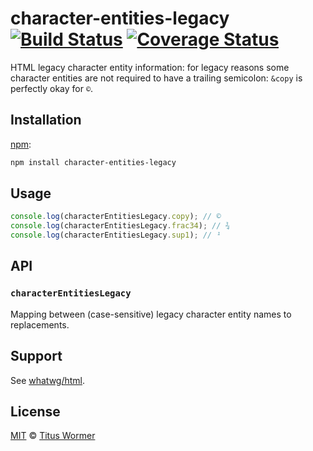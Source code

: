 # character-entities-legacy [![Build Status][travis-badge]][travis] [![Coverage Status][codecov-badge]][codecov]

HTML legacy character entity information: for legacy reasons some
character entities are not required to have a trailing semicolon:
`&copy` is perfectly okay for `©`.

## Installation

[npm][npm-install]:

```bash
npm install character-entities-legacy
```

## Usage

```js
console.log(characterEntitiesLegacy.copy); // ©
console.log(characterEntitiesLegacy.frac34); // ¾
console.log(characterEntitiesLegacy.sup1); // ¹
```

## API

### `characterEntitiesLegacy`

Mapping between (case-sensitive) legacy character entity names to
replacements.

## Support

See [whatwg/html][html].

## License

[MIT][license] © [Titus Wormer][author]

<!-- Definitions -->

[travis-badge]: https://img.shields.io/travis/wooorm/character-entities-legacy.svg

[travis]: https://travis-ci.org/wooorm/character-entities-legacy

[codecov-badge]: https://img.shields.io/codecov/c/github/wooorm/character-entities-legacy.svg

[codecov]: https://codecov.io/github/wooorm/character-entities-legacy

[npm-install]: https://docs.npmjs.com/cli/install

[license]: LICENSE

[author]: http://wooorm.com

[html]: https://raw.githubusercontent.com/whatwg/html/master/json-entities-legacy.inc
